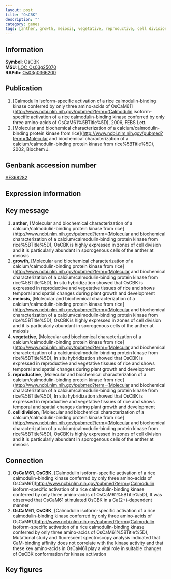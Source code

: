 ```yaml
---
layout: post
title: "OsCBK"
description: ""
category: genes
tags: [anther, growth, meiosis, vegetative, reproductive, cell division, Gene]
---
```


## Information
__Symbol__: OsCBK  
__MSU__: [LOC_Os03g25070](http://rice.plantbiology.msu.edu/cgi-bin/ORF_infopage.cgi?orf=LOC_Os03g25070)  
__RAPdb__: [Os03g0366200](http://rapdb.dna.affrc.go.jp/viewer/gbrowse_details/irgsp1?name=Os03g0366200)  

## Publication
1. [Calmodulin isoform-specific activation of a rice calmodulin-binding kinase conferred by only three amino-acids of OsCaM61](http://www.ncbi.nlm.nih.gov/pubmed?term=(Calmodulin isoform-specific activation of a rice calmodulin-binding kinase conferred by only three amino-acids of OsCaM61%5BTitle%5D), 2006, FEBS Lett.
2. [Molecular and biochemical characterization of a calcium/calmodulin-binding protein kinase from rice](http://www.ncbi.nlm.nih.gov/pubmed?term=(Molecular and biochemical characterization of a calcium/calmodulin-binding protein kinase from rice%5BTitle%5D), 2002, Biochem J.

## Genbank accession number
[AF368282](http://www.ncbi.nlm.nih.gov/nuccore/AF368282)

## Expression information

## Key message
1. __anther__, [Molecular and biochemical characterization of a calcium/calmodulin-binding protein kinase from rice](http://www.ncbi.nlm.nih.gov/pubmed?term=(Molecular and biochemical characterization of a calcium/calmodulin-binding protein kinase from rice%5BTitle%5D),  OsCBK is highly expressed in zones of cell division and it is particularly abundant in sporogenous cells of the anther at meiosis
2. __growth__, [Molecular and biochemical characterization of a calcium/calmodulin-binding protein kinase from rice](http://www.ncbi.nlm.nih.gov/pubmed?term=(Molecular and biochemical characterization of a calcium/calmodulin-binding protein kinase from rice%5BTitle%5D),  In situ hybridization showed that OsCBK is expressed in reproductive and vegetative tissues of rice and shows temporal and spatial changes during plant growth and development
3. __meiosis__, [Molecular and biochemical characterization of a calcium/calmodulin-binding protein kinase from rice](http://www.ncbi.nlm.nih.gov/pubmed?term=(Molecular and biochemical characterization of a calcium/calmodulin-binding protein kinase from rice%5BTitle%5D),  OsCBK is highly expressed in zones of cell division and it is particularly abundant in sporogenous cells of the anther at meiosis
4. __vegetative__, [Molecular and biochemical characterization of a calcium/calmodulin-binding protein kinase from rice](http://www.ncbi.nlm.nih.gov/pubmed?term=(Molecular and biochemical characterization of a calcium/calmodulin-binding protein kinase from rice%5BTitle%5D),  In situ hybridization showed that OsCBK is expressed in reproductive and vegetative tissues of rice and shows temporal and spatial changes during plant growth and development
5. __reproductive__, [Molecular and biochemical characterization of a calcium/calmodulin-binding protein kinase from rice](http://www.ncbi.nlm.nih.gov/pubmed?term=(Molecular and biochemical characterization of a calcium/calmodulin-binding protein kinase from rice%5BTitle%5D),  In situ hybridization showed that OsCBK is expressed in reproductive and vegetative tissues of rice and shows temporal and spatial changes during plant growth and development
6. __cell division__, [Molecular and biochemical characterization of a calcium/calmodulin-binding protein kinase from rice](http://www.ncbi.nlm.nih.gov/pubmed?term=(Molecular and biochemical characterization of a calcium/calmodulin-binding protein kinase from rice%5BTitle%5D),  OsCBK is highly expressed in zones of cell division and it is particularly abundant in sporogenous cells of the anther at meiosis

## Connection
1. __OsCaM61__, __OsCBK__, [Calmodulin isoform-specific activation of a rice calmodulin-binding kinase conferred by only three amino-acids of OsCaM61](http://www.ncbi.nlm.nih.gov/pubmed?term=(Calmodulin isoform-specific activation of a rice calmodulin-binding kinase conferred by only three amino-acids of OsCaM61%5BTitle%5D),  It was observed that OsCaM61 stimulated OsCBK in a Ca(2+)-dependent manner
2. __OsCaM61__, __OsCBK__, [Calmodulin isoform-specific activation of a rice calmodulin-binding kinase conferred by only three amino-acids of OsCaM61](http://www.ncbi.nlm.nih.gov/pubmed?term=(Calmodulin isoform-specific activation of a rice calmodulin-binding kinase conferred by only three amino-acids of OsCaM61%5BTitle%5D),  Mutational study and fluorescent spectroscopy analysis indicated that CaM-binding affinity does not correlate with the kinase activity and that these key amino-acids in OsCaM61 play a vital role in suitable changes of OsCBK conformation for kinase activation

## Key figures


